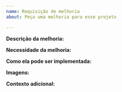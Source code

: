```yaml
---
name: Requisição de melhoria
about: Peça uma melhoria para esse projeto

---
```


**Descrição da melhoria:**
<!-- Descreva a melhoria e suas características mais importantes -->

**Necessidade da melhoria:**
<!-- Descreva o porquê da melhoria ser necessária -->

**Como ela pode ser implementada:**
<!-- Dê ideias de como a melhoria pode ser implementada no projeto -->

**Imagens:**
<!-- Se aplicável, adicione uma imagem que ajude no entendimento da melhoria -->

**Contexto adicional:**
<!-- Adicione qualquer informação adicional que achar necessaria -->
